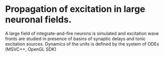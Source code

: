 # Propagation of excitation in large neuronal fields.
A large field of integrate-and-fire neurons is simulated and excitation wave fronts are studied in presence of basins of synaptic delays and tonic excitation sources. Dynamics of the units is defined by the system of ODEs (MSVC++, OpenGL SDK)
